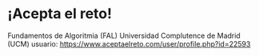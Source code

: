 # ¡Acepta el reto!
Fundamentos de Algoritmia (FAL)
Universidad Complutence de Madrid (UCM)
usuario: https://www.aceptaelreto.com/user/profile.php?id=22593
